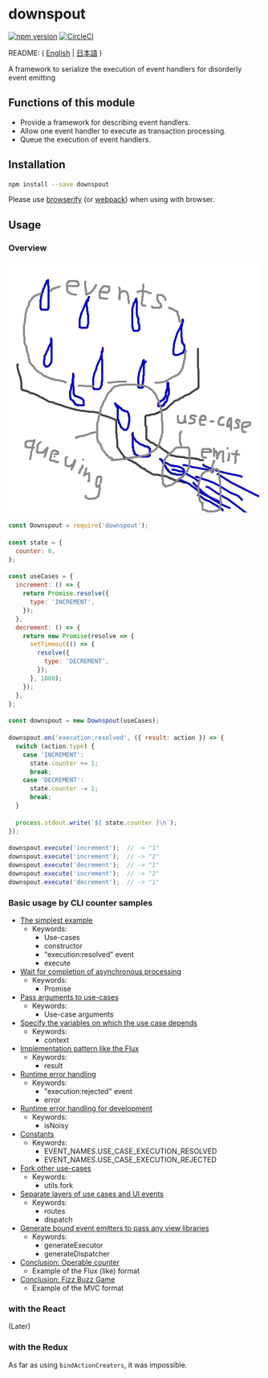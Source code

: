 # downspout

[![npm version](https://badge.fury.io/js/downspout.svg)](https://badge.fury.io/js/downspout)
[![CircleCI](https://circleci.com/gh/kjirou/downspout.svg?style=svg)](https://circleci.com/gh/kjirou/downspout)

README: ( [English](/README.md) | [日本語](/README_.ja.md) )

A framework to serialize the execution of event handlers for disorderly event emitting


## Functions of this module
- Provide a framework for describing event handlers.
- Allow one event handler to execute as transaction processing.
- Queue the execution of event handlers.


## Installation
```bash
npm install --save downspout
```

Please use [browserify](https://github.com/substack/node-browserify)
  (or [webpack](https://github.com/webpack/webpack)) when using with browser.


## Usage
### Overview
![](/doc/overview.png)

```js
const Downspout = require('downspout');

const state = {
  counter: 0,
};

const useCases = {
  increment: () => {
    return Promise.resolve({
      type: 'INCREMENT',
    });
  },
  decrement: () => {
    return new Promise(resolve => {
      setTimeout(() => {
        resolve({
          type: 'DECREMENT',
        });
      }, 1000);
    });
  },
};

const downspout = new Downspout(useCases);

downspout.on('execution:resolved', ({ result: action }) => {
  switch (action.type) {
    case 'INCREMENT':
      state.counter += 1;
      break;
    case 'DECREMENT':
      state.counter -= 1;
      break;
  }

  process.stdout.write(`${ state.counter }\n`);
});

downspout.execute('increment');  // -> "1"
downspout.execute('increment');  // -> "2"
downspout.execute('decrement');  // -> "1"
downspout.execute('increment');  // -> "2"
downspout.execute('decrement');  // -> "1"
```

### Basic usage by CLI counter samples
- [The simplest example](/examples/counter-1.js)
  - Keywords:
    - Use-cases
    - constructor
    - "execution:resolved" event
    - execute
- [Wait for completion of asynchronous processing](/examples/counter-2.js)
  - Keywords:
    - Promise
- [Pass arguments to use-cases](/examples/counter-3.js)
  - Keywords:
    - Use-case arguments
- [Specify the variables on which the use case depends](/examples/counter-4.js)
  - Keywords:
    - context
- [Implementation pattern like the Flux](/examples/counter-5.js)
  - Keywords:
    - result
- [Runtime error handling](/examples/counter-6.js)
  - Keywords:
    - "execution:rejected" event
    - error
- [Runtime error handling for development](/examples/counter-7.js)
  - Keywords:
    - isNoisy
- [Constants](/examples/counter-8.js)
  - Keywords:
    - EVENT_NAMES.USE_CASE_EXECUTION_RESOLVED
    - EVENT_NAMES.USE_CASE_EXECUTION_REJECTED
- [Fork other use-cases](/examples/counter-9.js)
  - Keywords:
    - utils.fork
- [Separate layers of use cases and UI events](/examples/counter-10.js)
  - Keywords:
    - routes
    - dispatch
- [Generate bound event emitters to pass any view libraries](/examples/counter-11.js)
  - Keywords:
    - generateExecutor
    - generateDispatcher
- [Conclusion: Operable counter](/examples/counter-conclusion-1.js)
  - Example of the Flux (like) format
- [Conclusion: Fizz Buzz Game](/examples/counter-conclusion-2.js)
  - Example of the MVC format

### with the React
(Later)

### with the Redux
As far as using `bindActionCreators`, it was impossible.
